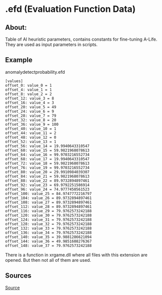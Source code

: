 # .efd (Evaluation Function Data)

## About:

Table of AI heuristic parameters, contains constants for fine-tuning A-Life. They are used as input parameters in scripts.

## Example

anomalydetectprobability.efd

```
[values]
offset_0: value_0 = 1
offset_4: value_1 = 1
offset_8: value_2 = 2
offset_12: value_3 = 8
offset_16: value_4 = 3
offset_20: value_5 = 49
offset_24: value_6 = 9
offset_28: value_7 = 79
offset_32: value_8 = 20
offset_36: value_9 = 100
offset_40: value_10 = 1
offset_44: value_11 = 2
offset_48: value_12 = 0
offset_52: value_13 = 1
offset_56: value_14 = 19.9940643310547
offset_60: value_15 = 59.9821968078613
offset_64: value_16 = 99.9703216552734
offset_68: value_17 = 19.9940643310547
offset_72: value_18 = 59.9821968078613
offset_76: value_19 = 99.9703216552734
offset_80: value_20 = 29.9910984039307
offset_84: value_21 = 59.9821968078613
offset_88: value_22 = 89.9732894897461
offset_92: value_23 = 69.9792251586914
offset_96: value_24 = 74.9777450561523
offset_100: value_25 = 84.9747772216797
offset_104: value_26 = 89.9732894897461
offset_108: value_27 = 89.9732894897461
offset_112: value_28 = 89.9732894897461
offset_116: value_29 = 79.9762573242188
offset_120: value_30 = 79.9762573242188
offset_124: value_31 = 79.9762573242188
offset_128: value_32 = 79.9762573242188
offset_132: value_33 = 79.9762573242188
offset_136: value_34 = 79.9762573242188
offset_140: value_35 = 39.9881286621094
offset_144: value_36 = 49.9851608276367
offset_148: value_37 = 79.9762573242188
```

There is a function in xrgame.dll where all files with this extension are opened. But then not all of them are used.

## Sources
[Source](https://www.gameru.net/forum/index.php?showtopic=41944)